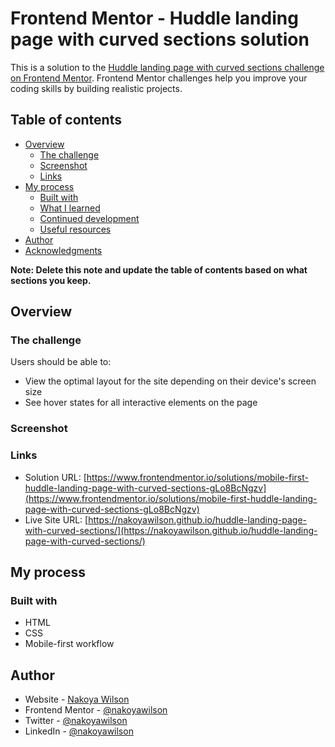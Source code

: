 # Frontend Mentor - Huddle landing page with curved sections solution

This is a solution to the [Huddle landing page with curved sections challenge on Frontend Mentor](https://www.frontendmentor.io/challenges/huddle-landing-page-with-curved-sections-5ca5ecd01e82137ec91a50f2). Frontend Mentor challenges help you improve your coding skills by building realistic projects.

## Table of contents

- [Overview](#overview)
  - [The challenge](#the-challenge)
  - [Screenshot](#screenshot)
  - [Links](#links)
- [My process](#my-process)
  - [Built with](#built-with)
  - [What I learned](#what-i-learned)
  - [Continued development](#continued-development)
  - [Useful resources](#useful-resources)
- [Author](#author)
- [Acknowledgments](#acknowledgments)

**Note: Delete this note and update the table of contents based on what sections you keep.**

## Overview

### The challenge

Users should be able to:

- View the optimal layout for the site depending on their device's screen size
- See hover states for all interactive elements on the page

### Screenshot

<!-- ![](./screenshot.jpg) -->

### Links

- Solution URL: [https://www.frontendmentor.io/solutions/mobile-first-huddle-landing-page-with-curved-sections-gLo8BcNgzv](https://www.frontendmentor.io/solutions/mobile-first-huddle-landing-page-with-curved-sections-gLo8BcNgzv)
- Live Site URL: [https://nakoyawilson.github.io/huddle-landing-page-with-curved-sections/](https://nakoyawilson.github.io/huddle-landing-page-with-curved-sections/)

## My process

### Built with

- HTML
- CSS
- Mobile-first workflow

## Author

- Website - [Nakoya Wilson](https://nakoyawilson.netlify.app/)
- Frontend Mentor - [@nakoyawilson](https://www.frontendmentor.io/profile/nakoyawilson)
- Twitter - [@nakoyawilson](https://twitter.com/nakoyawilson)
- LinkedIn - [@nakoyawilson](https://www.linkedin.com/in/nakoyawilson/)
